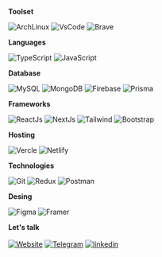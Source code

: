 <!---
  primary color: #000000

  Arch Linux: 1793D1
  Vs Code: 0078D4
  Brave: FF1B2D

  TypeScript: 007ACC
  JavaScript: F7DF1E

  MySQL: 005C84
  MongoDB: 4EA94B
  Firebase: ffca28
  Prisma: 3982CE

  ReactJS: 61DAFB
  NextJS: 000000
  NodeJS: 339933
  Express: 000000
  Sass: CC6699
  Tailwind CSS: 38B2AC
  Bootstrap: 563D7C

  Vercle: white
  Netlify: 00C7B7

  Git: E44C30
  Redux: 593D88
  Postman: FF6C37

  Figma: F24E1E
  Framer: blue

  Website: white
  Telegram: 0088cc
  linkedin: 0a66c2
-->
<!-- ![NodeJs](https://img.shields.io/badge/Node%20js-000000?style=for-the-badge&logo=nodedotjs&logoColor=339933) -->
<!-- ![Express](https://img.shields.io/badge/Express%20js-000000?style=for-the-badge&logo=express&logoColor=white) -->
<!-- ![Sass](https://img.shields.io/badge/Sass-000000?style=for-the-badge&logo=sass&logoColor=CC6699) -->

**Toolset**

![ArchLinux](https://img.shields.io/badge/Arch_Linux-000000?style=for-the-badge&logo=arch-linux&logoColor=1793D1)
![VsCode](https://img.shields.io/badge/VSCode-000000?style=for-the-badge&logo=visual%20studio%20code&logoColor=0078D4)
![Brave](https://img.shields.io/badge/Brave-000000?style=for-the-badge&logo=Brave&logoColor=FF1B2D)
<br />

**Languages**

![TypeScript](https://img.shields.io/badge/TypeScript-000000?style=for-the-badge&logo=typescript&logoColor=007ACC)
![JavaScript](https://img.shields.io/badge/JavaScript-000000?style=for-the-badge&logo=javascript&logoColor=F7DF1E)
<br />

**Database**

![MySQL](https://img.shields.io/badge/MySQL-000000?style=for-the-badge&logo=mysql&logoColor=005C84)
![MongoDB](https://img.shields.io/badge/MongoDB-000000?style=for-the-badge&logo=mongodb&logoColor=4EA94B)
![Firebase](https://img.shields.io/badge/firebase-000000?style=for-the-badge&logo=firebase&logoColor=ffca28)
![Prisma](https://img.shields.io/badge/Prisma-000000?style=for-the-badge&logo=Prisma&logoColor=3982CE)
<br />

**Frameworks**

![ReactJs](https://img.shields.io/badge/React-000000?style=for-the-badge&logo=react&logoColor=61DAFB)
![NextJs](https://img.shields.io/badge/next%20js-000000?style=for-the-badge&logo=nextdotjs&logoColor=white)
![Tailwind](https://img.shields.io/badge/Tailwind_CSS-000000?style=for-the-badge&logo=tailwind-css&logoColor=38B2AC)
![Bootstrap](https://img.shields.io/badge/Bootstrap-000000?style=for-the-badge&logo=bootstrap&logoColor=563D7C)
<br />

**Hosting**

![Vercle](https://img.shields.io/badge/Vercel-000000?style=for-the-badge&logo=vercel&logoColor=white)
![Netlify](https://img.shields.io/badge/Netlify-000000?style=for-the-badge&logo=netlify&logoColor=00C7B7)
<br />

**Technologies**

![Git](https://img.shields.io/badge/GIT-000000?style=for-the-badge&logo=git&logoColor=E44C30)
![Redux](https://img.shields.io/badge/Redux-000000?style=for-the-badge&logo=redux&logoColor=593D88)
![Postman](https://img.shields.io/badge/Postman-000000?style=for-the-badge&logo=Postman&logoColor=FF6C37)
<br />

**Desing**

![Figma](https://img.shields.io/badge/Figma-000000?style=for-the-badge&logo=figma&logoColor=F24E1E)
![Framer](https://img.shields.io/badge/Framer-black?style=for-the-badge&logo=framer&logoColor=blue)

**Let's talk**
<br /> <br />
[![Website](https://img.shields.io/badge/-Mohammedd.com-black?logo=about.me&style=for-the-badge&logoColor=white)](https://mohammedd.com)
[![Telegram](https://img.shields.io/badge/-Telegram-black?logo=Telegram&style=for-the-badge&logoColor=0088cc)](https://t.me/Mohammed_jabbar)
[![linkedin](https://img.shields.io/badge/-LinkedIn-black?logo=linkedin&style=for-the-badge&logoColor=0a66c2)](https://www.linkedin.com/in/mohammedd-jabbar)
